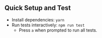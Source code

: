 ## Quick Setup and Test
 - Install dependencies: `yarn`
 - Run tests interactively: `npm run test`
   - Press `a` when prompted to run all tests.
